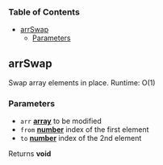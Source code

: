 <!-- Generated by documentation.js. Update this documentation by updating the source code. -->

### Table of Contents

-   [arrSwap][1]
    -   [Parameters][2]

## arrSwap

Swap array elements in place. Runtime: O(1)

### Parameters

-   `arr` **[array][3]** to be modified
-   `from` **[number][4]** index of the first element
-   `to` **[number][4]** index of the 2nd element

Returns **void** 

[1]: #arrswap

[2]: #parameters

[3]: https://developer.mozilla.org/docs/Web/JavaScript/Reference/Global_Objects/Array

[4]: https://developer.mozilla.org/docs/Web/JavaScript/Reference/Global_Objects/Number
